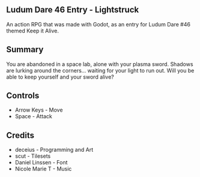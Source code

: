 ## Ludum Dare 46 Entry - Lightstruck
An action RPG that was made with Godot, as an entry for Ludum Dare #46 themed Keep it Alive.

## Summary
You are abandoned in a space lab, alone with your plasma sword. Shadows are lurking around the corners… waiting for your light to run out. Will you be able to keep yourself and your sword alive?

## Controls
- Arrow Keys - Move
- Space - Attack

## Credits
- deceius - Programming and Art
- scut - Tilesets
- Daniel Linssen - Font
- Nicole Marie T - Music
